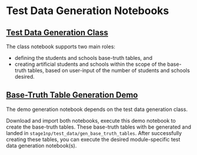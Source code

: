 # Test Data Generation Notebooks

## [Test Data Generation Class](https://github.com/microsoft/OpenEduAnalytics/blob/main/modules/module_test_data_generation_kit/notebook/test_data_generation_py.ipynb)

The class notebook supports two main roles:
- defining the students and schools base-truth tables, and
- creating artificial students and schools within the scope of the base-truth tables, based on user-input of the number of students and schools desired.
    
## [Base-Truth Table Generation Demo](https://github.com/microsoft/OpenEduAnalytics/blob/main/modules/module_test_data_generation_kit/notebook/test_data_gen_demo.ipynb)

The demo generation notebook depends on the test data generation class.

Download and import both notebooks, execute this demo notebook to create the base-truth tables. These base-truth tables with be generated and landed in ```stage1np/test_data/gen_base_truth_tables```. After successfully creating these tables, you can execute the desired module-specific test data generation notebook(s).
